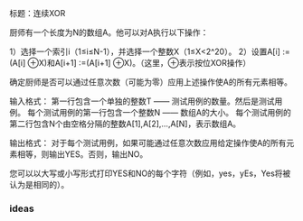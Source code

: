 标题：连续XOR

厨师有一个长度为N的数组A。他可以对A执行以下操作：

1）选择一个索引i（1≤i≤N-1），并选择一个整数X（1≤X<2^20）。 2）设置A[i] :=(A[i] ⊕X)和A[i+1] :=(A[i+1] ⊕X)。（这里，⊕表示按位XOR操作）

确定厨师是否可以通过任意次数（可能为零）应用上述操作使A的所有元素相等。

输入格式： 第一行包含一个单独的整数T —— 测试用例的数量。然后是测试用例。 每个测试用例的第一行包含一个整数N —— 数组A的大小。 每个测试用例的第二行包含N个由空格分隔的整数A[1],A[2],…,A[N]，表示数组A。

输出格式： 对于每个测试用例，如果可能通过任意次数应用给定操作使A的所有元素相等，则输出YES。否则，输出NO。

您可以以大写或小写形式打印YES和NO的每个字符（例如，yes，yEs，Yes将被认为是相同的）。

### ideas
